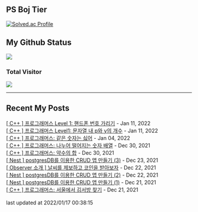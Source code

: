 

## PS Boj Tier
[![Solved.ac Profile](http://mazassumnida.wtf/api/v2/generate_badge?boj=tasddc)](https://solved.ac/tasddc/)

## My Github Status
<img src="https://github-readme-stats.vercel.app/api?username=tasddc1226&show_icons=true&hide_border=true&theme=tokyonight"/>
 
### Total Visitor
![](https://komarev.com/ghpvc/?username=tasddc1226&color=red&style=plastic)

<hr/>  

## Recent My Posts
[[ C++ ] 프로그래머스 Level 1: 핸드폰 번호 가리기](https://tasddc.tistory.com/119) - Jan 11, 2022</br>
[[ C++ ] 프로그래머스 Level1: 문자열 내 p와 y의 개수](https://tasddc.tistory.com/118) - Jan 11, 2022</br>
[[ C++ ] 프로그래머스: 같은 숫자는 싫어](https://tasddc.tistory.com/117) - Jan 04, 2022</br>
[[ C++ ] 프로그래머스: 나누어 떨어지는 숫자 배열](https://tasddc.tistory.com/116) - Dec 30, 2021</br>
[[ C++ ] 프로그래머스: 약수의 합](https://tasddc.tistory.com/115) - Dec 30, 2021</br>
[[ Nest ] postgresDB를 이용한 CRUD 앱 만들기 (3)](https://tasddc.tistory.com/114) - Dec 23, 2021</br>
[[ Observer 소개 ] 날씨를 제보하고 코인을 받아보자](https://tasddc.tistory.com/113) - Dec 22, 2021</br>
[[ Nest ] postgresDB를 이용한 CRUD 앱 만들기 (2)](https://tasddc.tistory.com/112) - Dec 22, 2021</br>
[[ Nest ] postgresDB를 이용한 CRUD 앱 만들기 (1)](https://tasddc.tistory.com/111) - Dec 21, 2021</br>
[[ C++ ] 프로그래머스: 서울에서 김서방 찾기](https://tasddc.tistory.com/110) - Dec 21, 2021</br>
</br>last updated at 2022/01/17 00:38:15